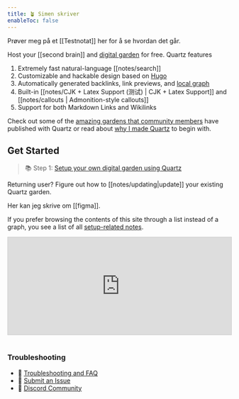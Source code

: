 ```yaml
---
title: 🪴 Simen skriver
enableToc: false
---
```


Prøver meg på et [[Testnotat]] her for å se hvordan det går.

Host your [[second brain]] and [digital garden](https://jzhao.xyz/posts/networked-thought) for free. Quartz features

1. Extremely fast natural-language [[notes/search]]
2. Customizable and hackable design based on [Hugo](https://gohugo.io/)
3. Automatically generated backlinks, link previews, and [local graph](notes/local%20graph.md)
4. Built-in [[notes/CJK + Latex Support (测试) | CJK + Latex Support]] and [[notes/callouts | Admonition-style callouts]]
5. Support for both Markdown Links and Wikilinks

Check out some of the [amazing gardens that community members](notes/showcase.md) have published with Quartz or read about [why I made Quartz](notes/philosophy.md) to begin with.

## Get Started
> 📚 Step 1: [Setup your own digital garden using Quartz](notes/setup.md)

Returning user? Figure out how to [[notes/updating|update]] your existing Quartz garden.

Her kan jeg skrive om [[figma]]. 

If you prefer browsing the contents of this site through a list instead of a graph, you see a list of all [setup-related notes](/tags/setup).

<iframe
scrolling="no"
style="width:100%!important;height:220px;border:1px #ccc solid !important"
src="https://buttondown.email/simenskriver?as_embed=true"
></iframe><br /><br />

### Troubleshooting
- 🚧 [Troubleshooting and FAQ](notes/troubleshooting.md)
- 🐛 [Submit an Issue](https://github.com/jackyzha0/quartz/issues)
- 👀 [Discord Community](https://discord.gg/cRFFHYye7t)

